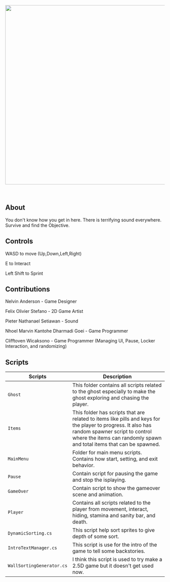 <p align="center"><img img width="900" height="564" src="" xalign="mid"></p>

<br>

## About
You don't know how you get in here.
There is terrifying sound everywhere.
Survive and find the Objective.

## Controls

WASD to move (Up,Down,Left,Right)

E to Interact

Left Shift to Sprint

## Contributions

Nelvin Anderson - Game Designer

Felix Olivier Stefano - 2D Game Artist

Pieter Nathanael Setiawan - Sound

Nhoel Marvin Kantohe Dharmadi Goei - Game Programmer

Clifftoven Wicaksono - Game Programmer (Managing UI, Pause, Locker Interaction, and randomizing)

##  Scripts

|  Scripts | Description |
| --- | --- |
| `Ghost` | This folder contains all scripts related to the ghost especially to make the ghost exploring and chasing the player.|
| `Items` | This folder has scripts that are related to items like pills and keys for the player to progress. It also has random spawner script to control where the items can randomly spawn and total items that can be spawned.|
| `MainMenu`| Folder for main menu scripts. Contains how start, setting, and exit behavior.|
| `Pause`| Contain script for pausing the game and stop the isplaying.|
| `GameOver`| Contain script to show the gameover scene and animation.|
| `Player`| Contains all scripts related to the player from movement, interact, hiding, stamina and sanity bar, and death.|
| `DynamicSorting.cs`| This script help sort sprites to give depth of some sort.|
| `IntroTextManager.cs`| This script is use for the intro of the game to tell some backstories.|
| `WallSortingGenerator.cs`| I think this script is used to try make a 2.5D game but it doesn't get used now.|

